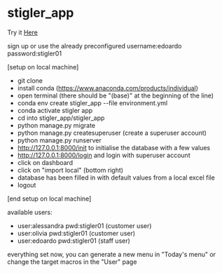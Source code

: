 # stigler_app

<p>Try it <a href="http://35.197.229.127:8000">Here</a></p>
 
sign up or use the already preconfigured username:edoardo password:stigler01

<p>[setup on local machine]</p>

- git clone
- install conda (https://www.anaconda.com/products/individual)
- open terminal (there should be "(base)" at the beginning of the line)
- conda env create stigler_app --file environment.yml
- conda activate stigler app
- cd into stigler_app/stigler_app
- python manage.py migrate
- python manage.py createsuperuser (create a superuser account)
- python manage.py runserver
- http://127.0.0.1:8000/init to initialise the database with a few values
- http://127.0.0.1:8000/login and login with superuser account
- click on dashboard
- click on "import local" (bottom right)
- database has been filled in with default values from a local excel file
- logout
<p>[end setup on local machine]</p>

<p>available users:</p>

- user:alessandra pwd:stigler01  (customer user)
- user:olivia pwd:stigler01 (customer user)
- user:edoardo pwd:stigler01  (staff user)

everything set now, you can generate a new menu in "Today's menu" or change the target macros in the "User" page
